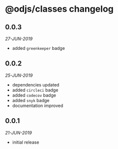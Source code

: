 # @odjs/classes changelog

## 0.0.3
*27-JUN-2019*

* added `greenkeeper` badge

## 0.0.2
*25-JUN-2019*

* dependencies updated
* added `circleci` badge
* added `codecov` badge
* added `snyk` badge
* documentation improved

## 0.0.1
*21-JUN-2019*

* initial release

